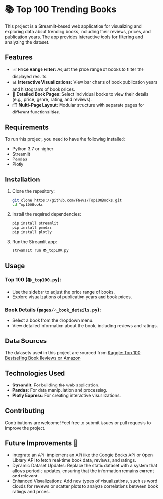 # 📚 Top 100 Trending Books 

This project is a Streamlit-based web application for visualizing and exploring data about trending books, including their reviews, prices, and publication years. The app provides interactive tools for filtering and analyzing the dataset.

## Features

- 📈 **Price Range Filter:** Adjust the price range of books to filter the displayed results.
- 📊 **Interactive Visualizations:** View bar charts of book publication years and histograms of book prices.
- 📖 **Detailed Book Pages:** Select individual books to view their details (e.g., price, genre, rating, and reviews).
- 🗂️ **Multi-Page Layout:** Modular structure with separate pages for different functionalities.

## Requirements

To run this project, you need to have the following installed:

- Python 3.7 or higher
- Streamlit
- Pandas
- Plotly

## Installation

1. Clone the repository:
   ```bash
   git clone https://github.com/FNevs/Top100Books.git
   cd Top100Books
   ```

2. Install the required dependencies:
   ```bash
   pip install streamlit
   pip install pandas
   pip install plotly
   ```

3. Run the Streamlit app:
   ```bash
   streamlit run 📚_top100.py
   ```

## Usage

### Top 100 (`📚_top100.py`):
- Use the sidebar to adjust the price range of books.
- Explore visualizations of publication years and book prices.

### Book Details (`pages/✍️_book_details.py`):
- Select a book from the dropdown menu.
- View detailed information about the book, including reviews and ratings.

## Data Sources

The datasets used in this project are sourced from [Kaggle: Top 100 Bestselling Book Reviews on Amazon](https://www.kaggle.com/datasets/anshtanwar/top-200-trending-books-with-reviews).

## Technologies Used

- **Streamlit**: For building the web application.
- **Pandas**: For data manipulation and processing.
- **Plotly Express**: For creating interactive visualizations.

## Contributing

Contributions are welcome! Feel free to submit issues or pull requests to improve the project. 

## Future Improvements 🚧
- Integrate an API: Implement an API like the Google Books API or Open Library API to fetch real-time book data, reviews, and ratings. 
- Dynamic Dataset Updates: Replace the static dataset with a system that allows periodic updates, ensuring that the information remains current and relevant.
- Enhanced Visualizations: Add new types of visualizations, such as word clouds for reviews or scatter plots to analyze correlations between book ratings and prices.